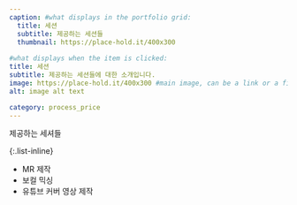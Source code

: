```yaml
---
caption: #what displays in the portfolio grid:
  title: 세션
  subtitle: 제공하는 세션들
  thumbnail: https://place-hold.it/400x300
  
#what displays when the item is clicked:
title: 세션
subtitle: 제공하는 세션들에 대한 소개입니다. 
image: https://place-hold.it/400x300 #main image, can be a link or a file in assets/img/portfolio
alt: image alt text

category: process_price
---
```



제공하는 세셔들  

{:.list-inline}  

- MR 제작  
- 보컬 믹싱  
- 유튜브 커버 영상 제작  
